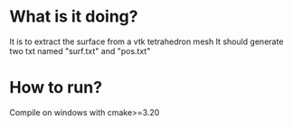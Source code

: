 # What is it doing?
It is to extract the surface from a vtk tetrahedron mesh
It should generate two txt named "surf.txt" and "pos.txt"

# How to run?
Compile on windows with cmake>=3.20
